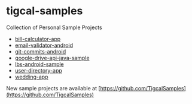 tigcal-samples
============================

Collection of Personal Sample Projects

 - [bill-calculator-app](bill-calculator-app)
 - [email-validator-android](email-validator-android)
 - [git-commits-android](git-commits-android)
 - [google-drive-api-java-sample](google-drive-api-java-sample)
 - [lbs-android-sample](lbs-android-sample)
 - [user-directory-app](user-directory-app)
 - [wedding-app](wedding-app)

New sample projects are available at [https://github.com/TigcalSamples](https://github.com/TigcalSamples)